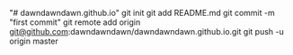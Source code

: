 "# dawndawndawn.github.io"    git init   git add README.md   git commit -m "first commit"   git remote add origin git@github.com:dawndawndawn/dawndawndawn.github.io.git   git push -u origin master
